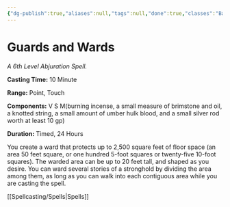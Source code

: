 ```yaml
---
{"dg-publish":true,"aliases":null,"tags":null,"done":true,"classes":"Bard, Wizard,","spellLevel":6,"school":"Abjuration","source":"PHB","permalink":"/spells/guards-and-wards/","dgHomeLink":false,"dgPassFrontmatter":true}
---
```


# Guards and Wards
*A 6th Level Abjuration Spell.*

**Casting Time:** 10 Minute

**Range:** Point, Touch

**Components:** V S M(burning incense, a small measure of brimstone and oil, a knotted string, a small amount of umber hulk blood, and a small silver rod worth at least 10 gp)

**Duration:** Timed, 24 Hours

You create a ward that protects up to 2,500 square feet of floor space (an area 50 feet square, or one hundred 5-foot squares or twenty-five 10-foot squares). The warded area can be up to 20 feet tall, and shaped as you desire. You can ward several stories of a stronghold by dividing the area among them, as long as you can walk into each contiguous area while you are casting the spell.

[[Spellcasting/Spells|Spells]]